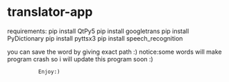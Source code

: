 # translator-app
requirements:
      pip install QtPy5
      pip install googletrans
      pip install PyDictionary
      pip install pyttsx3
      pip install speech_recognition
      
you can save the word by giving exact path :)
notice:some words will make program crash so i will update this program soon :)
          
              Enjoy:)
